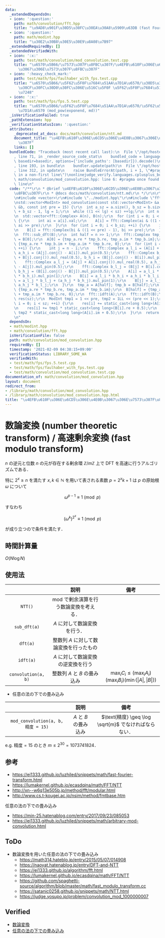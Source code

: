 ```yaml
---
data:
  _extendedDependsOn:
  - icon: ':question:'
    path: math/convolution/fft.hpp
    title: "\u9AD8\u901F\u30D5\u30FC\u30EA\u30A8\u5909\u63DB (fast Fourier transform)"
  - icon: ':question:'
    path: math/modint.hpp
    title: "\u30E2\u30B8\u30E5\u30E9\u8A08\u7B97"
  _extendedRequiredBy: []
  _extendedVerifiedWith:
  - icon: ':x:'
    path: test/math/convolution/mod_convolution.test.cpp
    title: "\u6570\u5B66/\u7573\u307F\u8FBC\u307F/\u4EFB\u610F\u306E\u6CD5\u306E\u4E0B\
      \u3067\u306E\u7573\u307F\u8FBC\u307F"
  - icon: ':heavy_check_mark:'
    path: test/math/fps/faulhaber_with_fps.test.cpp
    title: "\u6570\u5B66/\u5F62\u5F0F\u7684\u51AA\u7D1A\u6570/\u30D5\u30A1\u30A6\u30EB\
      \u30CF\u30FC\u30D0\u30FC\u306E\u516C\u5F0F \u5F62\u5F0F\u7684\u51AA\u7D1A\u6570\
      \u7248"
  - icon: ':x:'
    path: test/math/fps/fps.5.test.cpp
    title: "\u6570\u5B66/\u5F62\u5F0F\u7684\u51AA\u7D1A\u6570/\u5F62\u5F0F\u7684\u51AA\
      \u7D1A\u6570 (mod_pow(exponend, md))"
  _isVerificationFailed: true
  _pathExtension: hpp
  _verificationStatusIcon: ':question:'
  attributes:
    _deprecated_at_docs: docs/math/convolution/ntt.md
    document_title: "\u4EFB\u610F\u306E\u6CD5\u306E\u4E0B\u3067\u306E\u7573\u307F\u8FBC\
      \u307F"
    links: []
  bundledCode: "Traceback (most recent call last):\n  File \"/opt/hostedtoolcache/Python/3.9.1/x64/lib/python3.9/site-packages/onlinejudge_verify/documentation/build.py\"\
    , line 71, in _render_source_code_stat\n    bundled_code = language.bundle(stat.path,\
    \ basedir=basedir, options={'include_paths': [basedir]}).decode()\n  File \"/opt/hostedtoolcache/Python/3.9.1/x64/lib/python3.9/site-packages/onlinejudge_verify/languages/cplusplus.py\"\
    , line 193, in bundle\n    bundler.update(path)\n  File \"/opt/hostedtoolcache/Python/3.9.1/x64/lib/python3.9/site-packages/onlinejudge_verify/languages/cplusplus_bundle.py\"\
    , line 312, in update\n    raise BundleErrorAt(path, i + 1, \"#pragma once found\
    \ in a non-first line\")\nonlinejudge_verify.languages.cplusplus_bundle.BundleErrorAt:\
    \ math/convolution/mod_convolution.hpp: line 6: #pragma once found in a non-first\
    \ line\n"
  code: "/**\r\n * @brief \u4EFB\u610F\u306E\u6CD5\u306E\u4E0B\u3067\u306E\u7573\u307F\
    \u8FBC\u307F\r\n * @docs docs/math/convolution/ntt.md\r\n */\r\n\r\n#pragma once\r\
    \n#include <vector>\r\n#include \"../modint.hpp\"\r\n#include \"fft.hpp\"\r\n\r\
    \nstd::vector<ModInt> mod_convolution(const std::vector<ModInt> &a, const std::vector<ModInt>\
    \ &b, const int pre = 15) {\r\n  int a_sz = a.size(), b_sz = b.size(), sz = a_sz\
    \ + b_sz - 1, lg = 1;\r\n  while ((1 << lg) < sz) ++lg;\r\n  int n = 1 << lg;\r\
    \n  std::vector<fft::Complex> A(n), B(n);\r\n  for (int i = 0; i < a_sz; ++i)\
    \ {\r\n    int ai = a[i].val;\r\n    A[i] = fft::Complex(ai & ((1 << pre) - 1),\
    \ ai >> pre);\r\n  }\r\n  for (int i = 0; i < b_sz; ++i) {\r\n    int bi = b[i].val;\r\
    \n    B[i] = fft::Complex(bi & ((1 << pre) - 1), bi >> pre);\r\n  }\r\n  fft::sub_dft(A);\r\
    \n  fft::sub_dft(B);\r\n  int half = n >> 1;\r\n  fft::Complex tmp_a = A[0], tmp_b\
    \ = B[0];\r\n  A[0] = {tmp_a.re * tmp_b.re, tmp_a.im * tmp_b.im};\r\n  B[0] =\
    \ {tmp_a.re * tmp_b.im + tmp_a.im * tmp_b.re, 0};\r\n  for (int i = 1; i < half;\
    \ ++i) {\r\n    int j = n - i;\r\n    fft::Complex a_l_i = (A[i] + A[j].conj()).mul_real(0.5),\
    \ a_h_i = (A[j].conj() - A[i]).mul_pin(0.5);\r\n    fft::Complex b_l_i = (B[i]\
    \ + B[j].conj()).mul_real(0.5), b_h_i = (B[j].conj() - B[i]).mul_pin(0.5);\r\n\
    \    fft::Complex a_l_j = (A[j] + A[i].conj()).mul_real(0.5), a_h_j = (A[i].conj()\
    \ - A[j]).mul_pin(0.5);\r\n    fft::Complex b_l_j = (B[j] + B[i].conj()).mul_real(0.5),\
    \ b_h_j = (B[i].conj() - B[j]).mul_pin(0.5);\r\n    A[i] = a_l_i * b_l_i + (a_h_i\
    \ * b_h_i).mul_pin(1);\r\n    B[i] = a_l_i * b_h_i + a_h_i * b_l_i;\r\n    A[j]\
    \ = a_l_j * b_l_j + (a_h_j * b_h_j).mul_pin(1);\r\n    B[j] = a_l_j * b_h_j +\
    \ a_h_j * b_l_j;\r\n  }\r\n  tmp_a = A[half]; tmp_b = B[half];\r\n  A[half] =\
    \ {tmp_a.re * tmp_b.re, tmp_a.im * tmp_b.im};\r\n  B[half] = {tmp_a.re * tmp_b.im\
    \ + tmp_a.im * tmp_b.re, 0};\r\n  fft::idft(A);\r\n  fft::idft(B);\r\n  std::vector<ModInt>\
    \ res(sz);\r\n  ModInt tmp1 = 1 << pre, tmp2 = 1LL << (pre << 1);\r\n  for (int\
    \ i = 0; i < sz; ++i) {\r\n    res[i] += static_cast<long long>(A[i].re + 0.5);\r\
    \n    res[i] += tmp1 * static_cast<long long>(B[i].re + 0.5);\r\n    res[i] +=\
    \ tmp2 * static_cast<long long>(A[i].im + 0.5);\r\n  }\r\n  return res;\r\n}\r\
    \n"
  dependsOn:
  - math/modint.hpp
  - math/convolution/fft.hpp
  isVerificationFile: false
  path: math/convolution/mod_convolution.hpp
  requiredBy: []
  timestamp: '2021-02-09 04:38:15+09:00'
  verificationStatus: LIBRARY_SOME_WA
  verifiedWith:
  - test/math/fps/fps.5.test.cpp
  - test/math/fps/faulhaber_with_fps.test.cpp
  - test/math/convolution/mod_convolution.test.cpp
documentation_of: math/convolution/mod_convolution.hpp
layout: document
redirect_from:
- /library/math/convolution/mod_convolution.hpp
- /library/math/convolution/mod_convolution.hpp.html
title: "\u4EFB\u610F\u306E\u6CD5\u306E\u4E0B\u3067\u306E\u7573\u307F\u8FBC\u307F"
---
```

# 数論変換 (number theoretic transform) / 高速剰余変換 (fast modulo transform)

$n$ の逆元と位数 $n$ の元が存在する剰余環 $\mathbb{Z} / m \mathbb{Z}$ 上で DFT を高速に行うアルゴリズムである．

特に $2^x \geq n$ を満たす $x, k \in \mathbb{N}$ を用いて表される素数 $p = 2^x k + 1$ は $p$ の原始根 $\omega$ について

$$\omega^{p - 1} \equiv 1 \pmod{p}$$

すなわち

$$(\omega^k)^{2^x} \equiv 1 \pmod{p}$$

が成り立つので条件を満たす．


## 時間計算量

$O(N\log{N})$


## 使用法

||説明|備考|
|:--:|:--:|:--:|
|`NTT()`|$\mathrm{mod}$ で剰余演算を行う数論変換を考える．||
|`sub_dft(a)`|$A$ に対して数論変換を行う．||
|`dft(a)`|整数列 $A$ に対して数論変換を行ったもの||
|`idft(a)`|$A$ に対して数論変換の逆変換を行う||
|`convolution(a, b)`|整数列 $A$ と $B$ の畳み込み|$\max_i{C_i} \leq (\max_i{A_i})(\max_i{B_i})(\min \lbrace \lvert A \rvert, \lvert B \rvert \rbrace)$|

- 任意の法の下での畳み込み

||説明|備考|
|:--:|:--:|:--:|
|`mod_convolution(a, b, 精度 = 15)`|$A$ と $B$ の畳み込み|$\text{精度} \geq \log \sqrt{m}$ でなければならない．|

e.g. $\text{精度} = 15$ のとき $m \leq 2^{30} = 1073741824$．


## 参考

- https://ei1333.github.io/luzhiled/snippets/math/fast-fourier-transform.html
- https://lumakernel.github.io/ecasdqina/math/FFT/NTT
- http://xn--w6q13e505b.jp/method/fft/modular.html
- http://www.cs.t-kougei.ac.jp/nsim/method/fmtbase.htm

任意の法の下での畳み込み
- https://min-25.hatenablog.com/entry/2017/09/23/085053
- https://ei1333.github.io/luzhiled/snippets/math/arbitrary-mod-convolution.html


## ToDo

- 数論変換を用いた任意の法の下での畳み込み
  - https://math314.hateblo.jp/entry/2015/05/07/014908
  - https://naoyat.hatenablog.jp/entry/DFT-and-NTT
  - https://ei1333.github.io/algorithm/fft.html
  - https://lumakernel.github.io/ecasdqina/math/FFT/NTT
  - https://github.com/spaghetti-source/algorithm/blob/master/math/fast_modulo_transform.cc
  - https://satanic0258.github.io/snippets/math/NTT.html
  - https://judge.yosupo.jp/problem/convolution_mod_1000000007


## Verified

- [数論変換](https://judge.yosupo.jp/submission/3591)
- [任意の法の下での畳み込み](https://atcoder.jp/contests/atc001/submissions/9314050)

